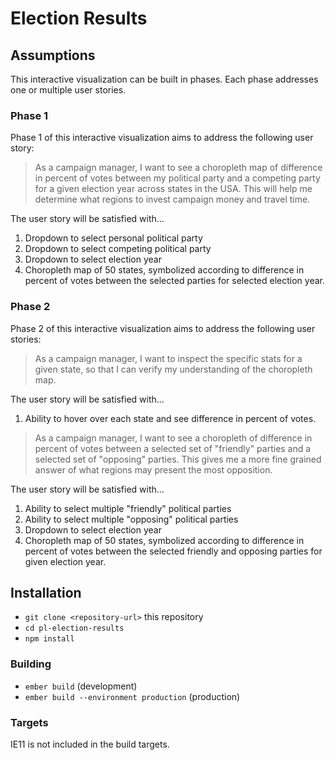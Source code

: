 # Election Results

## Assumptions

This interactive visualization can be built in phases. Each phase
addresses one or multiple user stories.

### Phase 1 
Phase 1 of this  interactive visualization aims to address the following user story:

> As a campaign manager, I want to see a choropleth map of difference in percent of
votes between my political party and a competing party for a given election year
across states in the USA. This will help me determine what regions to invest 
campaign money and travel time.

The user story will be satisfied with...

1. Dropdown to select personal political party
2. Dropdown to select competing political party
3. Dropdown to select election year
4. Choropleth map of 50 states, symbolized according to difference in percent of votes between the selected parties for selected election year.

### Phase 2

Phase 2 of this  interactive visualization aims to address the following user stories:

> As a campaign manager, I want to inspect the specific stats for a given state, so that I can verify my understanding of the choropleth map.

The user story will be satisfied with...

1. Ability to hover over each state and see difference in percent of votes.

> As a campaign manager, I want to see a choropleth of difference in percent of votes between a selected set of "friendly" parties and a selected set of "opposing" parties. This gives me a more fine grained answer of what regions may present the most opposition.

The user story will be satisfied with...

1. Ability to select multiple "friendly" political parties
2. Ability to select multiple "opposing" political parties
3. Dropdown to select election year
4. Choropleth map of 50 states, symbolized according to difference in percent of votes between the selected friendly and opposing parties for given election year.

## Installation

* `git clone <repository-url>` this repository
* `cd pl-election-results`
* `npm install`

### Building

* `ember build` (development)
* `ember build --environment production` (production)

### Targets

IE11 is not included in the build targets.